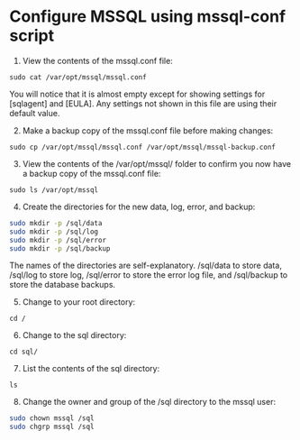# Configure MSSQL using mssql-conf script 

1. View the contents of the mssql.conf file:

`sudo cat /var/opt/mssql/mssql.conf`

You will notice that it is almost empty except for showing settings for [sqlagent] and [EULA]. Any settings not shown in this file are using their default value.

2. Make a backup copy of the mssql.conf file before making changes:

`sudo cp /var/opt/mssql/mssql.conf /var/opt/mssql/mssql-backup.conf`

3. View the contents of the /var/opt/mssql/ folder to confirm you now have a backup copy of the mssql.conf file:

`sudo ls /var/opt/mssql`

4. Create the directories for the new data, log, error, and backup:

```sh 
sudo mkdir -p /sql/data
sudo mkdir -p /sql/log
sudo mkdir -p /sql/error
sudo mkdir -p /sql/backup
```

The names of the directories are self-explanatory. /sql/data to store data, /sql/log to store log, /sql/error to store the error log file, and /sql/backup to store the database backups.

5. Change to your root directory:

`cd /`

6. Change to the sql directory:

`cd sql/`

7. List the contents of the sql directory:

`ls`

8. Change the owner and group of the /sql directory to the mssql user:

```sh 
sudo chown mssql /sql
sudo chgrp mssql /sql
```

























